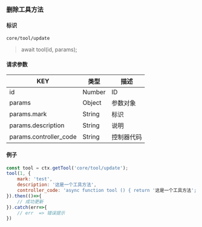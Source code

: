 
### 删除工具方法

#### 标识

`core/tool/update`

> await tool(id, params);

#### 请求参数

| KEY                    | 类型   | 描述       |
| ---------------------- | ------ | ---------- |
| id                     | Number | ID         |
| params                 | Object | 参数对象   |
| params.mark            | String | 标识       |
| params.description     | String | 说明       |
| params.controller_code | String | 控制器代码 |

#### 例子

```javascript
const tool = ctx.getTool('core/tool/update');
tool(1, {
	mark: 'test',
	description: '这是一个工具方法',
	controller_code: 'async function tool () { return '这是一个工具方法'; }'
}).then(()=>{
	// 成功更新
}).catch(err=>{
	// err  => 错误提示
})
```